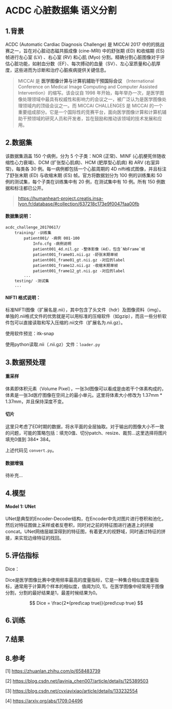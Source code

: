 # ACDC 心脏数据集 语义分割

## 1.背景

ACDC (Automatic Cardiac Diagnosis Challenge) 是 MICCAI 2017 中的的挑战赛之一，旨在对心脏动态磁共振成像 (cine-MRI) 中的舒张期 (ED) 和收缩期 (ES) 帧进行左心室 (LV) 、右心室 (RV) 和心肌 (Myo) 分割。精确分割心脏图像对于评估心脏功能，如射血分数（EF）、每次搏动的血量（SV）、左心室质量和心肌厚度，这些进而为诊断和治疗心脏疾病提供关键信息。


> MICCAI 是 **医学图像计算与计算机辅助干预国际会议** （International Conference on Medical Image Computing and Computer Assisted Intervention）的缩写。该会议自 1998 年开始，每年举办一次，是医学图像处理领域中最具有权威性和影响力的会议之一，被广泛认为是医学图像处理领域内的顶级会议之一。而 MICCAI CHALLENGES 是 MICCAI 的一个重要组成部分。它是一个国际性的竞赛平台，面向医学图像计算和计算机辅助干预领域的研究人员和开发者，旨在鼓励和推动该领域的技术发展和应用。

## 2.数据集

该数据集涵盖 150 个病例，分为 5 个子类：NOR (正常)、MINF (心肌梗死伴随收缩性心力衰竭)、DCM (扩张型心肌病)、HCM (肥厚型心肌病) 和 ARV (右室异常)，每类各 30 例。每一病例都包括一个心脏周期的 4D nifti格式图像，并且标注了舒张末期 (ED) 与收缩末期 (ES) 帧。官方将数据划分为 100 例的训练集和 50 例的测试集，每个子类在训练集中有 20 例，在测试集中有 10 例。所有 150 例数据和标注都已公开。

> https://humanheart-project.creatis.insa-lyon.fr/database/#collection/637218c173e9f0047faa00fb


#### 数据集说明：


```
acdc_challenge_20170617/ 
    training/ -训练集
        patient001/ -病例 001-100
            Info.cfg -病例说明
            patient001_4d.nil.gz -整体影像（4d），包含`NbFrame`帧
            patient001_frame01.nii.gz -舒张末期单帧
            patient001_frame01_gt.nii.gz -对应的label
            patient001_frame12.nii.gz -收缩末期单帧
            patient001_frame12_gt.nii.gz -对应的label
        ...
    testing/ -测试集
    ...

```


#### NIFTI 格式说明：
标准NIFTI图像（扩展名是.nii），其中包含了头文件（hdr）及图像资料（img）。单独的.nii格式文件的优势就是可以用标准的压缩软件（如gzip），而且一些分析软件包可以直接读取和写入压缩的.nii文件（扩展名为.nii.gz）。

使用软件预览：itk-snap

使用python读取.nii（.nii.gz）文件：`loader.py`

## 3.数据预处理

#### 重采样

体素即体积元素（Volume Pixel），一张3d图像可以看成是由若干个体素构成的，体素是一张3d医疗图像在空间上的最小单元。这里将体素大小修改为 1.37mm * 1.37mm，并且保持深度不变。

#### 切片

这里只考虑了ED时期的数据，将水平面的全层抽取。对于输出的图像大小不一致的问题，可能的策略包括：填充0值、切分patch、resize、裁剪...这里选择将图片填充0值到 384* 384。

上述代码见 `convert.py`。

#### 数据增强

待补充...

## 4.模型

#### Model 1: UNet

UNet是典型的Encoder-Decoder结构，在Encoder中先对图片进行卷积和池化，然后对特征图做上采样或者反卷积，同时对之前的特征图进行通道上的拼接concat。UNet网络层越深得到的特征图，有着更大的视野域，同时通过特征的拼接，来实现边缘特征的找回。

## 5.评估指标

Dice：

Dice是医学图像比赛中使用频率最高的度量指标，它是一种集合相似度度量指标，通常用于计算两个样本的相似度，值阈为[0, 1]。在医学图像中经常用于图像分割，分割的最好结果是1，最差时候结果为0。

$$
    Dice = \frac{2*(pred\cap true)}{pred\cup true}
$$

## 6.训练

## 7.结果

## 8.参考

[1] https://zhuanlan.zhihu.com/p/658483739

[2] https://blog.csdn.net/lavinia_chen007/article/details/125389503

[3] https://blog.csdn.net/cvxiayixiao/article/details/133232554

[4] https://arxiv.org/abs/1709.04496
